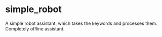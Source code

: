 # simple_robot
A simple robot assistant, which takes the keywords and processes them. Completely offline assistant.
